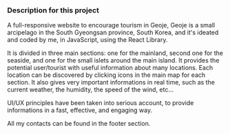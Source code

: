 ### Description for this project

A full-responsive website to encourage tourism in Geoje, Geoje is a small arcipelago in the South Gyeongsan province, South Korea, and it's ideated and coded by me, in JavaScript, using the React Library.

It is divided in three main sections: one for the mainland, second one for the seaside, and one for the small islets around the main island.
It provides the potential user/tourist with useful information about many locations. Each location can be discovered by clicking icons in the main map for each section.
It also gives very important informations in real time, such as the current weather, the humidity, the speed of the wind, etc...

UI/UX principles have been taken into serious account, to provide informations in a fast, effective, and engaging way.

All my contacts can be found in the footer section.
